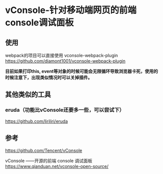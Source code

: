 # vConsole-针对移动端网页的前端console调试面板
## 使用
webpack的项目可以直接使用
vconsole-webpack-plugin
https://github.com/diamont1001/vconsole-webpack-plugin


**目前如果打印this, event等对象的时候可能会无限循环导致浏览器卡死，使用的时候注意下，出现类似情况时可以关掉插件。**

## 其他类似的工具
### eruda（功能比vConsole还要多一些，可以尝试下）
https://github.com/liriliri/eruda

## 参考
https://github.com/Tencent/vConsole

vConsole ——开源的前端 console 调试面板
https://www.qianduan.net/vconsole-open-source/

